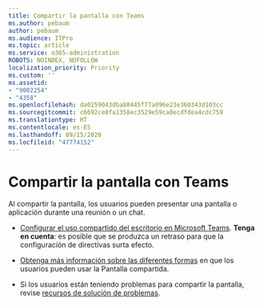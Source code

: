 ```yaml
---
title: Compartir la pantalla con Teams
ms.author: pebaum
author: pebaum
ms.audience: ITPro
ms.topic: article
ms.service: o365-administration
ROBOTS: NOINDEX, NOFOLLOW
localization_priority: Priority
ms.custom: ''
ms.assetid:
- "9002254"
- "4358"
ms.openlocfilehash: da0259043dba88445f77a096e23e360343d103cc
ms.sourcegitcommit: c6692ce0fa1358ec3529e59ca0ecdfdea4cdc759
ms.translationtype: HT
ms.contentlocale: es-ES
ms.lasthandoff: 09/15/2020
ms.locfileid: "47774152"
---
```

# <a name="screen-sharing-with-teams"></a>Compartir la pantalla con Teams

Al compartir la pantalla, los usuarios pueden presentar una pantalla o aplicación durante una reunión o un chat.

- [Configurar el uso compartido del escritorio en Microsoft Teams](https://docs.microsoft.com/microsoftteams/configure-desktop-sharing). **Tenga en cuenta**: es posible que se produzca un retraso para que la configuración de directivas surta efecto. 

- [Obtenga más información sobre las diferentes formas](https://docs.microsoft.com/microsoftteams/meeting-policies-in-teams#meeting-policy-settings---content-sharing) en que los usuarios pueden usar la Pantalla compartida. 

- Si los usuarios están teniendo problemas para compartir la pantalla, revise [recursos de solución de problemas](https://docs.microsoft.com/microsoftteams/connectivity-issues). 
